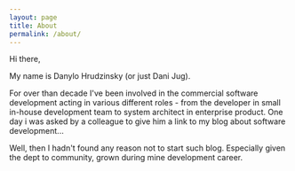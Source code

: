 ```yaml
---
layout: page
title: About
permalink: /about/
---
```


Hi there,

My name is Danylo Hrudzinsky (or just Dani Jug).

For over than decade I've been involved in the commercial software development acting in various different roles - from the developer in small in-house development team to system architect in enterprise product. One day i was asked by a colleague to give him a link to my blog about software development... 

Well, then I hadn't found any reason not to start such blog.
Especially given the dept to community, grown during mine development career.  
